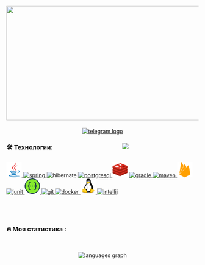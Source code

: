 <br clear="both">

<div align="center">
  <img height="300" width="600" src="https://user-images.githubusercontent.com/74038190/225813708-98b745f2-7d22-48cf-9150-083f1b00d6c9.gif"  />
</div>



<div align="center">
<br/>
  <a href="https://t.me/syncIine" target="_blank">
    <img src="https://img.shields.io/static/v1?message=Telegram&logo=telegram&label=&color=2CA5E0&logoColor=white&labelColor=&style=for-the-badge" height="25" alt="telegram logo"  />
  </a>
</div>

###
<img align='right' src='https://user-images.githubusercontent.com/5713670/87202985-820dcb80-c2b6-11ea-9f56-7ec461c497c3.gif' width='200'>

<h3 align="left">🛠 Технологии:</h3>

###

<div align="left">

  <!-- Языки и платформы -->
  <a href="https://www.java.com" target="_blank">
    <img src="https://raw.githubusercontent.com/devicons/devicon/master/icons/java/java-original.svg" alt="java" width="40" height="40"/>
  </a>

  <!-- Фреймворки и библиотеки -->
  <a href="https://spring.io/" target="_blank">
    <img src="https://www.vectorlogo.zone/logos/springio/springio-icon.svg" alt="spring" width="40" height="40"/>
  </a>
  <img src="https://cdn.jsdelivr.net/gh/devicons/devicon@latest/icons/hibernate/hibernate-original.svg" alt="hibernate" width="40" height="40"/>

  <!-- Базы данных и кэш -->
  <a href="https://www.postgresql.org/" target="_blank">
    <img src="https://cdn.jsdelivr.net/gh/devicons/devicon@latest/icons/postgresql/postgresql-original.svg" alt="postgresql" width="40" height="40"/>
  </a>
  <img src="https://raw.githubusercontent.com/devicons/devicon/master/icons/redis/redis-original.svg" alt="redis" width="40" height="40"/>

  <!-- Инструменты сборки -->
  <a href="https://gradle.org/" target="_blank">
    <img src="https://www.svgrepo.com/show/353831/gradle.svg" alt="gradle" width="40" height="40"/>
  </a>
  <a href="https://maven.apache.org/" target="_blank">
    <img src="https://www.vectorlogo.zone/logos/apache_maven/apache_maven-icon.svg" alt="maven" width="40" height="40"/>
  </a>

  <!-- Облачные и бекенд-сервисы -->
  <a href="https://firebase.google.com/" target="_blank">
    <img src="https://raw.githubusercontent.com/devicons/devicon/master/icons/firebase/firebase-plain.svg" alt="firebase" width="40" height="40"/>
  </a>

  <!-- Тестирование и документация -->
  <a href="https://junit.org/junit5/" target="_blank">
    <img src="https://cdn.jsdelivr.net/gh/devicons/devicon/icons/junit/junit-original.svg" alt="junit" width="40" height="40"/>
  </a>
  <a href="https://swagger.io/" target="_blank">
    <img src="https://raw.githubusercontent.com/devicons/devicon/master/icons/swagger/swagger-original.svg" alt="swagger" width="40" height="40"/>
  </a>

  <!-- Инструменты разработки -->
  <a href="https://git-scm.com/" target="_blank">
    <img src="https://www.vectorlogo.zone/logos/git-scm/git-scm-icon.svg" alt="git" width="40" height="40"/>
  </a>
  <a href="https://www.docker.com/" target="_blank">
    <img src="https://cdn.jsdelivr.net/gh/devicons/devicon@latest/icons/docker/docker-original.svg" alt="docker" width="40" height="40"/>
  </a>
  <a href="https://www.linux.org/" target="_blank">
    <img src="https://raw.githubusercontent.com/devicons/devicon/master/icons/linux/linux-original.svg" alt="linux" width="40" height="40"/>
  </a>
  <a href="https://www.jetbrains.com/idea/" target="_blank">
    <img src="https://cdn.jsdelivr.net/gh/devicons/devicon@latest/icons/intellij/intellij-original.svg" alt="intellij" width="40" height="40"/>
  </a>

</div>


###
<br/>
<br/>
<h3 align="left">🔥   Моя статистика :</h3>

<br/>
<br/>
<div align="center">
  <img src="https://github-readme-stats.vercel.app/api/top-langs?username=syncline139&locale=en&hide_title=false&layout=compact&card_width=320&langs_count=5&theme=dracula&hide_border=false&order=2" height="150" alt="languages graph"  />
</div>

###

